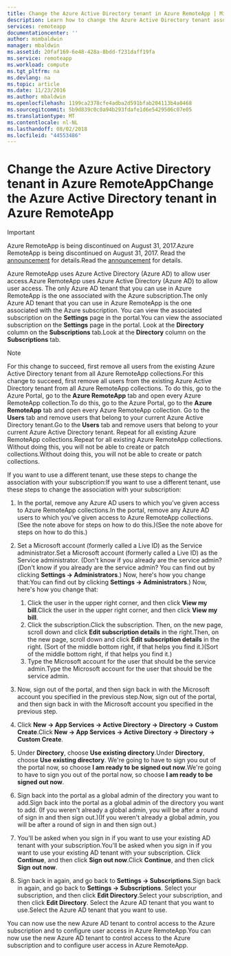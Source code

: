 ```yaml
---
title: Change the Azure Active Directory tenant in Azure RemoteApp | Microsoft Docs
description: Learn how to change the Azure Active Directory tenant associated with Azure RemoteApp
services: remoteapp
documentationcenter: ''
author: msmbaldwin
manager: mbaldwin
ms.assetid: 20faf169-6e48-428a-8bdd-f231daff19fa
ms.service: remoteapp
ms.workload: compute
ms.tgt_pltfrm: na
ms.devlang: na
ms.topic: article
ms.date: 11/23/2016
ms.author: mbaldwin
ms.openlocfilehash: 1199ca2378cfe4adba2d591bfab204113b4a0468
ms.sourcegitcommit: 5b9d839c0c0a94b293fdafe1d6e5429506c07e05
ms.translationtype: MT
ms.contentlocale: nl-NL
ms.lasthandoff: 08/02/2018
ms.locfileid: "44553486"
---
```

# <a name="change-the-azure-active-directory-tenant-in-azure-remoteapp"></a><span data-ttu-id="cf7f6-103">Change the Azure Active Directory tenant in Azure RemoteApp</span><span class="sxs-lookup"><span data-stu-id="cf7f6-103">Change the Azure Active Directory tenant in Azure RemoteApp</span></span>
> [!IMPORTANT]
> <span data-ttu-id="cf7f6-104">Azure RemoteApp is being discontinued on August 31, 2017.</span><span class="sxs-lookup"><span data-stu-id="cf7f6-104">Azure RemoteApp is being discontinued on August 31, 2017.</span></span> <span data-ttu-id="cf7f6-105">Read the [announcement](https://go.microsoft.com/fwlink/?linkid=821148) for details.</span><span class="sxs-lookup"><span data-stu-id="cf7f6-105">Read the [announcement](https://go.microsoft.com/fwlink/?linkid=821148) for details.</span></span>
> 
> 

<span data-ttu-id="cf7f6-106">Azure RemoteApp uses Azure Active Directory (Azure AD) to allow user access.</span><span class="sxs-lookup"><span data-stu-id="cf7f6-106">Azure RemoteApp uses Azure Active Directory (Azure AD) to allow user access.</span></span> <span data-ttu-id="cf7f6-107">The only Azure AD tenant that you can use in Azure RemoteApp is the one associated with the Azure subscription.</span><span class="sxs-lookup"><span data-stu-id="cf7f6-107">The only Azure AD tenant that you can use in Azure RemoteApp is the one associated with the Azure subscription.</span></span> <span data-ttu-id="cf7f6-108">You can view the associated subscription on the **Settings** page in the portal.</span><span class="sxs-lookup"><span data-stu-id="cf7f6-108">You can view the associated subscription on the **Settings** page in the portal.</span></span> <span data-ttu-id="cf7f6-109">Look at the **Directory** column on the **Subscriptions** tab.</span><span class="sxs-lookup"><span data-stu-id="cf7f6-109">Look at the **Directory** column on the **Subscriptions** tab.</span></span>

> [!NOTE]
> <span data-ttu-id="cf7f6-110">For this change to succeed, first remove all users from the existing Azure Active Directory tenant from all Azure RemoteApp collections.</span><span class="sxs-lookup"><span data-stu-id="cf7f6-110">For this change to succeed, first remove all users from the existing Azure Active Directory tenant from all Azure RemoteApp collections.</span></span> <span data-ttu-id="cf7f6-111">To do this, go to the Azure Portal, go to the **Azure RemoteApp** tab and open every Azure RemoteApp collection.</span><span class="sxs-lookup"><span data-stu-id="cf7f6-111">To do this, go to the Azure Portal, go to the **Azure RemoteApp** tab and open every Azure RemoteApp collection.</span></span> <span data-ttu-id="cf7f6-112">Go to the **Users** tab and remove users that belong to your current Azure Active Directory tenant.</span><span class="sxs-lookup"><span data-stu-id="cf7f6-112">Go to the **Users** tab and remove users that belong to your current Azure Active Directory tenant.</span></span> <span data-ttu-id="cf7f6-113">Repeat for all existing Azure RemoteApp collections.</span><span class="sxs-lookup"><span data-stu-id="cf7f6-113">Repeat for all existing Azure RemoteApp collections.</span></span> <span data-ttu-id="cf7f6-114">Without doing this, you will not be able to create or patch collections.</span><span class="sxs-lookup"><span data-stu-id="cf7f6-114">Without doing this, you will not be able to create or patch collections.</span></span>
> 
> 

<span data-ttu-id="cf7f6-115">If you want to use a different tenant, use these steps to change the association with your subscription:</span><span class="sxs-lookup"><span data-stu-id="cf7f6-115">If you want to use a different tenant, use these steps to change the association with your subscription:</span></span>

1. <span data-ttu-id="cf7f6-116">In the portal, remove any Azure AD users to which you’ve given access to Azure RemoteApp collections.</span><span class="sxs-lookup"><span data-stu-id="cf7f6-116">In the portal, remove any Azure AD users to which you’ve given access to Azure RemoteApp collections.</span></span> <span data-ttu-id="cf7f6-117">(See the note above for steps on how to do this.)</span><span class="sxs-lookup"><span data-stu-id="cf7f6-117">(See the note above for steps on how to do this.)</span></span>
2. <span data-ttu-id="cf7f6-118">Set a Microsoft account (formerly called a Live ID) as the Service administrator.</span><span class="sxs-lookup"><span data-stu-id="cf7f6-118">Set a Microsoft account (formerly called a Live ID) as the Service administrator.</span></span> <span data-ttu-id="cf7f6-119">(Don't know if you already are the service admin?</span><span class="sxs-lookup"><span data-stu-id="cf7f6-119">(Don't know if you already are the service admin?</span></span> <span data-ttu-id="cf7f6-120">You can find out by clicking **Settings -> Administrators**.) Now, here's how you change that:</span><span class="sxs-lookup"><span data-stu-id="cf7f6-120">You can find out by clicking **Settings -> Administrators**.) Now, here's how you change that:</span></span>
   
   1. <span data-ttu-id="cf7f6-121">Click the user in the upper right corner, and then click **View my bill**.</span><span class="sxs-lookup"><span data-stu-id="cf7f6-121">Click the user in the upper right corner, and then click **View my bill**.</span></span>
   2. <span data-ttu-id="cf7f6-122">Click the subscription.</span><span class="sxs-lookup"><span data-stu-id="cf7f6-122">Click the subscription.</span></span> <span data-ttu-id="cf7f6-123">Then, on the new page, scroll down and click **Edit subscription details** in the right.</span><span class="sxs-lookup"><span data-stu-id="cf7f6-123">Then, on the new page, scroll down and click **Edit subscription details** in the right.</span></span> <span data-ttu-id="cf7f6-124">(Sort of the middle bottom right, if that helps you find it.)</span><span class="sxs-lookup"><span data-stu-id="cf7f6-124">(Sort of the middle bottom right, if that helps you find it.)</span></span>
   3. <span data-ttu-id="cf7f6-125">Type the Microsoft account for the user that should be the service admin.</span><span class="sxs-lookup"><span data-stu-id="cf7f6-125">Type the Microsoft account for the user that should be the service admin.</span></span>
3. <span data-ttu-id="cf7f6-126">Now, sign out of the portal, and then sign back in with the Microsoft account you specified in the previous step.</span><span class="sxs-lookup"><span data-stu-id="cf7f6-126">Now, sign out of the portal, and then sign back in with the Microsoft account you specified in the previous step.</span></span>
4. <span data-ttu-id="cf7f6-127">Click **New -> App Services -> Active Directory -> Directory -> Custom Create**.</span><span class="sxs-lookup"><span data-stu-id="cf7f6-127">Click **New -> App Services -> Active Directory -> Directory -> Custom Create**.</span></span>
5. <span data-ttu-id="cf7f6-128">Under **Directory**, choose **Use existing directory**.</span><span class="sxs-lookup"><span data-stu-id="cf7f6-128">Under **Directory**, choose **Use existing directory**.</span></span> <span data-ttu-id="cf7f6-129">We're going to have to sign you out of the portal now, so choose **I am ready to be signed out now**.</span><span class="sxs-lookup"><span data-stu-id="cf7f6-129">We're going to have to sign you out of the portal now, so choose **I am ready to be signed out now**.</span></span>
6. <span data-ttu-id="cf7f6-130">Sign back into the portal as a global admin of the directory you want to add.</span><span class="sxs-lookup"><span data-stu-id="cf7f6-130">Sign back into the portal as a global admin of the directory you want to add.</span></span> <span data-ttu-id="cf7f6-131">(If you weren't already a global admin, you will be after a round of sign in and then sign out.)</span><span class="sxs-lookup"><span data-stu-id="cf7f6-131">(If you weren't already a global admin, you will be after a round of sign in and then sign out.)</span></span>
7. <span data-ttu-id="cf7f6-132">You'll be asked when you sign in if you want to use your existing AD tenant with your subscription.</span><span class="sxs-lookup"><span data-stu-id="cf7f6-132">You'll be asked when you sign in if you want to use your existing AD tenant with your subscription.</span></span> <span data-ttu-id="cf7f6-133">Click **Continue**, and then click **Sign out now**.</span><span class="sxs-lookup"><span data-stu-id="cf7f6-133">Click **Continue**, and then click **Sign out now**.</span></span>
8. <span data-ttu-id="cf7f6-134">Sign back in again, and go back to **Settings -> Subscriptions**.</span><span class="sxs-lookup"><span data-stu-id="cf7f6-134">Sign back in again, and go back to **Settings -> Subscriptions**.</span></span> <span data-ttu-id="cf7f6-135">Select your subscription, and then click **Edit Directory**.</span><span class="sxs-lookup"><span data-stu-id="cf7f6-135">Select your subscription, and then click **Edit Directory**.</span></span> <span data-ttu-id="cf7f6-136">Select the Azure AD tenant that you want to use.</span><span class="sxs-lookup"><span data-stu-id="cf7f6-136">Select the Azure AD tenant that you want to use.</span></span>

<span data-ttu-id="cf7f6-137">You can now use the new Azure AD tenant to control access to the Azure subscription and to configure user access in Azure RemoteApp.</span><span class="sxs-lookup"><span data-stu-id="cf7f6-137">You can now use the new Azure AD tenant to control access to the Azure subscription and to configure user access in Azure RemoteApp.</span></span>


